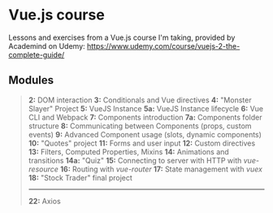 # Vue.js course

Lessons and exercises from a Vue.js course I'm taking, provided by Academind on Udemy: https://www.udemy.com/course/vuejs-2-the-complete-guide/

## Modules

> **2:** DOM interaction
> **3:** Conditionals and Vue directives
> **4:** "Monster Slayer" Project
> **5:** VueJS Instance
> **5a:** VueJS Instance lifecycle
> **6:** Vue CLI and Webpack
> **7:** Components introduction
> **7a:** Components folder structure
> **8:** Communicating between Components (props, custom events)
> **9:** Advanced Component usage (slots, dynamic components)
> **10:** "Quotes" project
> **11:** Forms and user input
> **12:** Custom directives
> **13:** Filters, Computed Properties, Mixins
> **14:** Animations and transitions
> **14a:** "Quiz" 
> **15:** Connecting to server with HTTP with *vue-resource*
> **16:** Routing with *vue-router*
> **17:** State management with *vuex*
> **18:** "Stock Trader" final project
>
> ---
> **22:** Axios